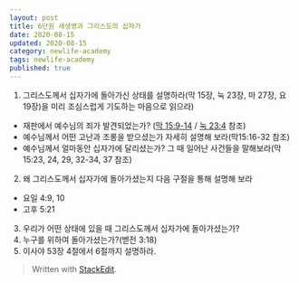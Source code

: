 ```yaml
---
layout: post  
title: 6단원 새생명과 그리스도의 십자가 
date: 2020-08-15  
updated: 2020-08-15  
category: newlife-academy  
tags: newlife-academy  
published: true
---
```

1. 그리스도께서 십자가에 돌아가신 상태를 설명하라(막 15장, 눅 23장, 마 27장, 요 19장)을 미리 조심스럽게 기도하는 마음으로 읽으라)
- 재판에서 예수님의 죄가 발견되었는가? ([막 15:9-14](http://kcm.co.kr/bible/kor/Mar15.html) / [눅 23:4](http://kcm.co.kr/bible/kor/Luk23.html) 참조)
- 예수님께서 어떤 고난과 조롱을 받으셨는가 자세히 설명해 보라(막15:16-32 참조)
- 예수님께서 얼마동안 십자가에 달리셨는가? 그 때 일어난 사건들을 말해보라(막 15:23, 24, 29, 32-34, 37 참조)
2. 왜 그리스도께서 십자가에 돌아가셨는지 다음 구절을 통해 설명해 보라
- 요일 4:9, 10
- 고후 5:21
3. 우리가 어떤 상태에 있을 때 그리스도께서 십자가에 돌아가셨는가?
4. 누구를 위하여 돌아가셨는가?(벧전 3:18)
5. 이사야 53장 4절에서 6절까지 설명하라.

> Written with [StackEdit](https://stackedit.io/).
<!--stackedit_data:
eyJoaXN0b3J5IjpbODQ0NDc5NjU1XX0=
-->